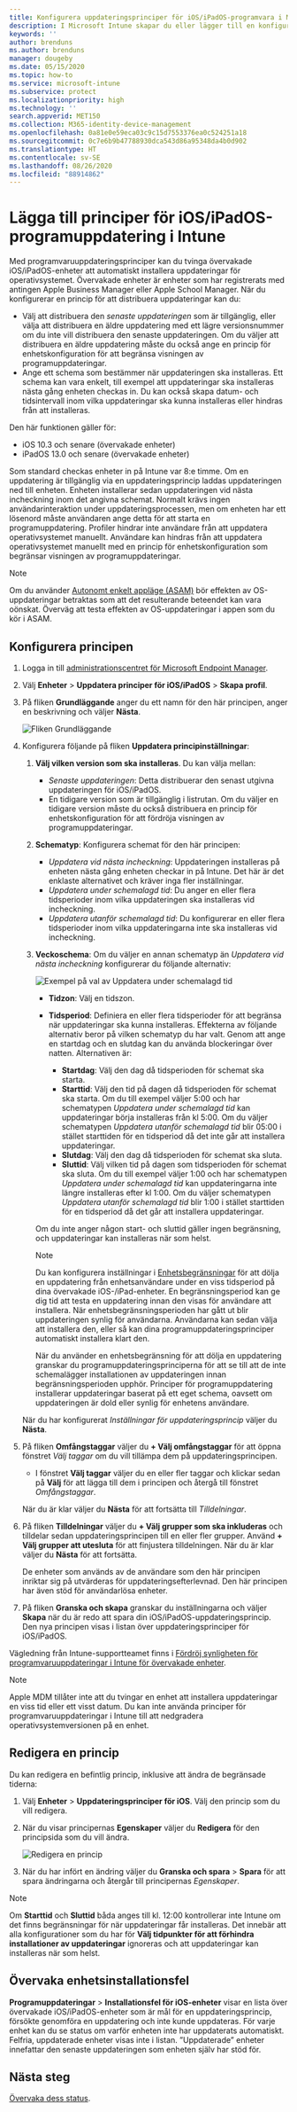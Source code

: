```yaml
---
title: Konfigurera uppdateringsprinciper för iOS/iPadOS-programvara i Microsoft Intune – Azure | Microsoft Docs
description: I Microsoft Intune skapar du eller lägger till en konfigurationsprincip för att begränsa när programvaruuppdateringar installeras automatiskt på iOS/iPadOS-enheter. Du kan välja datum och tid när uppdateringar inte installeras. Du kan även tilldela den här principen till grupper, användare eller enheter samt söka efter eventuella installationsfel.
keywords: ''
author: brenduns
ms.author: brenduns
manager: dougeby
ms.date: 05/15/2020
ms.topic: how-to
ms.service: microsoft-intune
ms.subservice: protect
ms.localizationpriority: high
ms.technology: ''
search.appverid: MET150
ms.collection: M365-identity-device-management
ms.openlocfilehash: 0a81e0e59eca03c9c15d7553376ea0c524251a18
ms.sourcegitcommit: 0c7e6b9b47788930dca543d86a95348da4b0d902
ms.translationtype: HT
ms.contentlocale: sv-SE
ms.lasthandoff: 08/26/2020
ms.locfileid: "88914862"
---
```

# <a name="add-iosipados-software-update-policies-in-intune"></a>Lägga till principer för iOS/iPadOS-programuppdatering i Intune

Med programvaruuppdateringsprinciper kan du tvinga övervakade iOS/iPadOS-enheter att automatiskt installera uppdateringar för operativsystemet. Övervakade enheter är enheter som har registrerats med antingen Apple Business Manager eller Apple School Manager. När du konfigurerar en princip för att distribuera uppdateringar kan du:

- Välj att distribuera den *senaste uppdateringen* som är tillgänglig, eller välja att distribuera en äldre uppdatering med ett lägre versionsnummer om du inte vill distribuera den senaste uppdateringen. Om du väljer att distribuera en äldre uppdatering måste du också ange en princip för enhetskonfiguration för att begränsa visningen av programuppdateringar.
- Ange ett schema som bestämmer när uppdateringen ska installeras. Ett schema kan vara enkelt, till exempel att uppdateringar ska installeras nästa gång enheten checkas in. Du kan också skapa datum- och tidsintervall inom vilka uppdateringar ska kunna installeras eller hindras från att installeras.

Den här funktionen gäller för:

- iOS 10.3 och senare (övervakade enheter)
- iPadOS 13.0 och senare (övervakade enheter)

Som standard checkas enheter in på Intune var 8:e timme. Om en uppdatering är tillgänglig via en uppdateringsprincip laddas uppdateringen ned till enheten. Enheten installerar sedan uppdateringen vid nästa incheckning inom det angivna schemat. Normalt krävs ingen användarinteraktion under uppdateringsprocessen, men om enheten har ett lösenord måste användaren ange detta för att starta en programuppdatering. Profiler hindrar inte användare från att uppdatera operativsystemet manuellt. Användare kan hindras från att uppdatera operativsystemet manuellt med en princip för enhetskonfiguration som begränsar visningen av programuppdateringar.

> [!NOTE]
> Om du använder [Autonomt enkelt appläge (ASAM)](../configuration/device-restrictions-ios.md#autonomous-single-app-mode-asam) bör effekten av OS-uppdateringar betraktas som att det resulterande beteendet kan vara oönskat.
Överväg att testa effekten av OS-uppdateringar i appen som du kör i ASAM.

## <a name="configure-the-policy"></a>Konfigurera principen

1. Logga in till [administrationscentret för Microsoft Endpoint Manager](https://go.microsoft.com/fwlink/?linkid=2109431).
2. Välj **Enheter** > **Uppdatera principer för iOS/iPadOS** > **Skapa profil**.
3. På fliken **Grundläggande** anger du ett namn för den här principen, anger en beskrivning och väljer **Nästa**.

   ![Fliken Grundläggande](./media/software-updates-ios/basics-tab.png)

4. Konfigurera följande på fliken **Uppdatera principinställningar**:

   1. **Välj vilken version som ska installeras**. Du kan välja mellan:

      - *Senaste uppdateringen*: Detta distribuerar den senast utgivna uppdateringen för iOS/iPadOS.
      - En tidigare version som är tillgänglig i listrutan. Om du väljer en tidigare version måste du också distribuera en princip för enhetskonfiguration för att fördröja visningen av programuppdateringar.

   2. **Schematyp**: Konfigurera schemat för den här principen:

      - *Uppdatera vid nästa incheckning*: Uppdateringen installeras på enheten nästa gång enheten checkar in på Intune. Det här är det enklaste alternativet och kräver inga fler inställningar.
      - *Uppdatera under schemalagd tid*: Du anger en eller flera tidsperioder inom vilka uppdateringen ska installeras vid incheckning.
      - *Uppdatera utanför schemalagd tid*: Du konfigurerar en eller flera tidsperioder inom vilka uppdateringarna inte ska installeras vid incheckning.

   3. **Veckoschema**: Om du väljer en annan schematyp än *Uppdatera vid nästa incheckning* konfigurerar du följande alternativ:

      ![Exempel på val av Uppdatera under schemalagd tid](./media/software-updates-ios/scheduled-time.png)

      - **Tidzon**: Välj en tidszon.
      - **Tidsperiod**: Definiera en eller flera tidsperioder för att begränsa när uppdateringar ska kunna installeras. Effekterna av följande alternativ beror på vilken schematyp du har valt. Genom att ange en startdag och en slutdag kan du använda blockeringar över natten. Alternativen är:

        - **Startdag**: Välj den dag då tidsperioden för schemat ska starta.
        - **Starttid**: Välj den tid på dagen då tidsperioden för schemat ska starta. Om du till exempel väljer 5:00 och har schematypen *Uppdatera under schemalagd tid* kan uppdateringar börja installeras från kl 5:00. Om du väljer schematypen *Uppdatera utanför schemalagd tid* blir 05:00 i stället starttiden för en tidsperiod då det inte går att installera uppdateringar.
        - **Slutdag**: Välj den dag då tidsperioden för schemat ska sluta.
        - **Sluttid**: Välj vilken tid på dagen som tidsperioden för schemat ska sluta. Om du till exempel väljer 1:00 och har schematypen *Uppdatera under schemalagd tid* kan uppdateringarna inte längre installeras efter kl 1:00. Om du väljer schematypen *Uppdatera utanför schemalagd tid* blir 1:00 i stället starttiden för en tidsperiod då det går att installera uppdateringar.

       Om du inte anger någon start- och sluttid gäller ingen begränsning, och uppdateringar kan installeras när som helst.  

       > [!NOTE]
       > Du kan konfigurera inställningar i [Enhetsbegränsningar](../configuration/device-restrictions-ios.md#general) för att dölja en uppdatering från enhetsanvändare under en viss tidsperiod på dina övervakade iOS-/iPad-enheter. En begränsningsperiod kan ge dig tid att testa en uppdatering innan den visas för användare att installera. När enhetsbegränsningsperioden har gått ut blir uppdateringen synlig för användarna. Användarna kan sedan välja att installera den, eller så kan dina programuppdateringsprinciper automatiskt installera klart den.
       >
       > När du använder en enhetsbegränsning för att dölja en uppdatering granskar du programuppdateringsprinciperna för att se till att de inte schemalägger installationen av uppdateringen innan begränsningsperioden upphör. Principer för programuppdatering installerar uppdateringar baserat på ett eget schema, oavsett om uppdateringen är dold eller synlig för enhetens användare.

   När du har konfigurerat *Inställningar för uppdateringsprincip* väljer du **Nästa**.

5. På fliken **Omfångstaggar** väljer du **+ Välj omfångstaggar** för att öppna fönstret *Välj taggar* om du vill tillämpa dem på uppdateringsprincipen.

   - I fönstret **Välj taggar** väljer du en eller fler taggar och klickar sedan på **Välj** för att lägga till dem i principen och återgå till fönstret *Omfångstaggar*.

   När du är klar väljer du **Nästa** för att fortsätta till *Tilldelningar*.

6. På fliken **Tilldelningar** väljer du **+ Välj grupper som ska inkluderas** och tilldelar sedan uppdateringsprincipen till en eller fler grupper. Använd **+ Välj grupper att utesluta** för att finjustera tilldelningen. När du är klar väljer du **Nästa** för att fortsätta.

   De enheter som används av de användare som den här principen inriktar sig på utvärderas för uppdateringsefterlevnad. Den här principen har även stöd för användarlösa enheter.

7. På fliken **Granska och skapa** granskar du inställningarna och väljer **Skapa** när du är redo att spara din iOS/iPadOS-uppdateringsprincip. Den nya principen visas i listan över uppdateringsprinciper för iOS/iPadOS.

Vägledning från Intune-supportteamet finns i [Fördröj synligheten för programvaruuppdateringar i Intune för övervakade enheter](https://techcommunity.microsoft.com/t5/Intune-Customer-Success/Delaying-visibility-of-software-updates-in-Intune-for-supervised/ba-p/345753).

> [!NOTE]
> Apple MDM tillåter inte att du tvingar en enhet att installera uppdateringar en viss tid eller ett visst datum. Du kan inte använda principer för programvaruuppdateringar i Intune till att nedgradera operativsystemversionen på en enhet.

## <a name="edit-a-policy"></a>Redigera en princip

Du kan redigera en befintlig princip, inklusive att ändra de begränsade tiderna:

1. Välj **Enheter** > **Uppdateringsprinciper för iOS**. Välj den princip som du vill redigera.

2. När du visar principernas **Egenskaper** väljer du **Redigera** för den principsida som du vill ändra.

   ![Redigera en princip](./media/software-updates-ios/edit-policy.png)

3. När du har infört en ändring väljer du **Granska och spara** > **Spara** för att spara ändringarna och återgår till principernas *Egenskaper*.

> [!NOTE]
> Om **Starttid** och **Sluttid** båda anges till kl. 12:00 kontrollerar inte Intune om det finns begränsningar för när uppdateringar får installeras. Det innebär att alla konfigurationer som du har för **Välj tidpunkter för att förhindra installationer av uppdateringar** ignoreras och att uppdateringar kan installeras när som helst.

## <a name="monitor-device-installation-failures"></a>Övervaka enhetsinstallationsfel

<!-- 1352223 -->
**Programuppdateringar** > **Installationsfel för iOS-enheter** visar en lista över övervakade iOS/iPadOS-enheter som är mål för en uppdateringsprincip, försökte genomföra en uppdatering och inte kunde uppdateras. För varje enhet kan du se status om varför enheten inte har uppdaterats automatiskt. Felfria, uppdaterade enheter visas inte i listan. ”Uppdaterade” enheter innefattar den senaste uppdateringen som enheten själv har stöd för.

## <a name="next-steps"></a>Nästa steg

[Övervaka dess status](../configuration/device-profile-monitor.md).